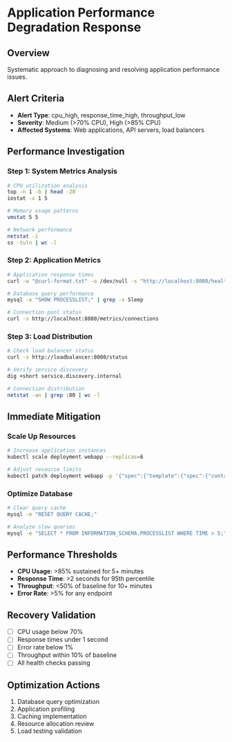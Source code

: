 # Application Performance Degradation Response

## Overview
Systematic approach to diagnosing and resolving application performance issues.

## Alert Criteria
- **Alert Type**: cpu_high, response_time_high, throughput_low
- **Severity**: Medium (>70% CPU), High (>85% CPU)
- **Affected Systems**: Web applications, API servers, load balancers

## Performance Investigation

### Step 1: System Metrics Analysis
```bash
# CPU utilization analysis
top -n 1 -b | head -20
iostat -x 1 5

# Memory usage patterns
vmstat 5 5

# Network performance
netstat -i
ss -tuln | wc -l
```

### Step 2: Application Metrics
```bash
# Application response times
curl -w "@curl-format.txt" -o /dev/null -s "http://localhost:8080/health"

# Database query performance
mysql -e "SHOW PROCESSLIST;" | grep -v Sleep

# Connection pool status
curl -s http://localhost:8080/metrics/connections
```

### Step 3: Load Distribution
```bash
# Check load balancer status
curl -s http://loadbalancer:8080/status

# Verify service discovery
dig +short service.discovery.internal

# Connection distribution
netstat -an | grep :80 | wc -l
```

## Immediate Mitigation

### Scale Up Resources
```bash
# Increase application instances
kubectl scale deployment webapp --replicas=6

# Adjust resource limits
kubectl patch deployment webapp -p '{"spec":{"template":{"spec":{"containers":[{"name":"webapp","resources":{"limits":{"cpu":"2","memory":"4Gi"}}}]}}}}'
```

### Optimize Database
```bash
# Clear query cache
mysql -e "RESET QUERY CACHE;"

# Analyze slow queries
mysql -e "SELECT * FROM INFORMATION_SCHEMA.PROCESSLIST WHERE TIME > 5;"
```

## Performance Thresholds
- **CPU Usage**: >85% sustained for 5+ minutes
- **Response Time**: >2 seconds for 95th percentile
- **Throughput**: <50% of baseline for 10+ minutes
- **Error Rate**: >5% for any endpoint

## Recovery Validation
- [ ] CPU usage below 70%
- [ ] Response times under 1 second
- [ ] Error rate below 1%
- [ ] Throughput within 10% of baseline
- [ ] All health checks passing

## Optimization Actions
1. Database query optimization
2. Application profiling
3. Caching implementation
4. Resource allocation review
5. Load testing validation
